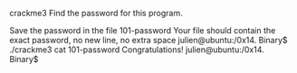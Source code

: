 crackme3
Find the password for this program.

Save the password in the file 101-password
Your file should contain the exact password, no new line, no extra space
julien@ubuntu:/0x14. Binary$ ./crackme3 cat 101-password Congratulations! julien@ubuntu:/0x14. Binary$
